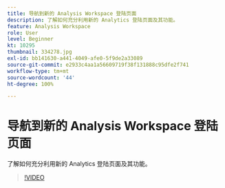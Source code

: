 ```yaml
---
title: 导航到新的 Analysis Workspace 登陆页面
description: 了解如何充分利用新的 Analytics 登陆页面及其功能。
feature: Analysis Workspace
role: User
level: Beginner
kt: 10295
thumbnail: 334278.jpg
exl-id: bb141630-a441-4049-afe0-5f9de2a33089
source-git-commit: e2933c4aa1a56609719f38f131888c95dfe2f741
workflow-type: tm+mt
source-wordcount: '44'
ht-degree: 100%

---
```


# 导航到新的 Analysis Workspace 登陆页面

了解如何充分利用新的 Analytics 登陆页面及其功能。

>[!VIDEO](https://video.tv.adobe.com/v/346461/?quality=12&learn=on&captions=chi_hans)
